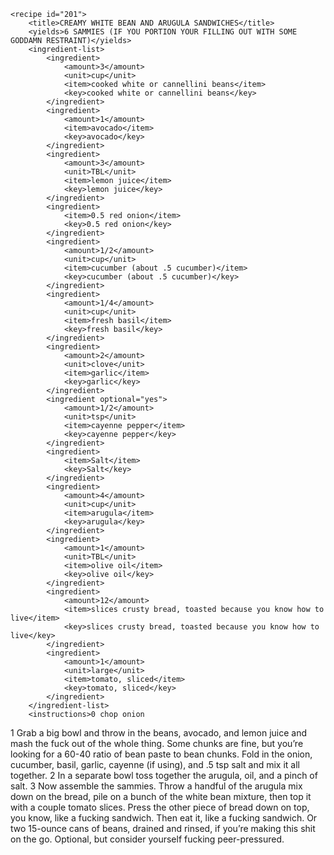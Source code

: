 <?xml version="1.0" encoding="UTF-8"?>
<!DOCTYPE gourmetDoc>
<gourmetDoc>

	<recipe id="201">
		<title>CREAMY WHITE BEAN AND ARUGULA SANDWICHES</title>
		<yields>6 SAMMIES (IF YOU PORTION YOUR FILLING OUT WITH SOME GODDAMN RESTRAINT)</yields>
		<ingredient-list>
			<ingredient>
				<amount>3</amount>
				<unit>cup</unit>
				<item>cooked white or cannellini beans</item>
				<key>cooked white or cannellini beans</key>
			</ingredient>
			<ingredient>
				<amount>1</amount>
				<item>avocado</item>
				<key>avocado</key>
			</ingredient>
			<ingredient>
				<amount>3</amount>
				<unit>TBL</unit>
				<item>lemon juice</item>
				<key>lemon juice</key>
			</ingredient>
			<ingredient>
				<item>0.5 red onion</item>
				<key>0.5 red onion</key>
			</ingredient>
			<ingredient>
				<amount>1/2</amount>
				<unit>cup</unit>
				<item>cucumber (about .5 cucumber)</item>
				<key>cucumber (about .5 cucumber)</key>
			</ingredient>
			<ingredient>
				<amount>1/4</amount>
				<unit>cup</unit>
				<item>fresh basil</item>
				<key>fresh basil</key>
			</ingredient>
			<ingredient>
				<amount>2</amount>
				<unit>clove</unit>
				<item>garlic</item>
				<key>garlic</key>
			</ingredient>
			<ingredient optional="yes">
				<amount>1/2</amount>
				<unit>tsp</unit>
				<item>cayenne pepper</item>
				<key>cayenne pepper</key>
			</ingredient>
			<ingredient>
				<item>Salt</item>
				<key>Salt</key>
			</ingredient>
			<ingredient>
				<amount>4</amount>
				<unit>cup</unit>
				<item>arugula</item>
				<key>arugula</key>
			</ingredient>
			<ingredient>
				<amount>1</amount>
				<unit>TBL</unit>
				<item>olive oil</item>
				<key>olive oil</key>
			</ingredient>
			<ingredient>
				<amount>12</amount>
				<item>slices crusty bread, toasted because you know how to live</item>
				<key>slices crusty bread, toasted because you know how to live</key>
			</ingredient>
			<ingredient>
				<amount>1</amount>
				<unit>large</unit>
				<item>tomato, sliced</item>
				<key>tomato, sliced</key>
			</ingredient>
		</ingredient-list>
		<instructions>0 chop onion
1 Grab a big bowl and throw in the beans, avocado, and lemon juice and mash the fuck out of the whole thing. Some chunks are fine, but you’re looking for a 60-40 ratio of bean paste to bean chunks. Fold in the onion, cucumber, basil, garlic, cayenne (if using), and .5 tsp salt and mix it all together.
2 In a separate bowl toss together the arugula, oil, and a pinch of salt.
3 Now assemble the sammies. Throw a handful of the arugula mix down on the bread, pile on a bunch of the white bean mixture, then top it with a couple tomato slices. Press the other piece of bread down on top, you know, like a fucking sandwich. Then eat it, like a fucking sandwich.</instructions>
		<modifications>Or two 15-ounce cans of beans, drained and rinsed, if you’re making this shit on the go.
 Optional, but consider yourself fucking peer-pressured.</modifications>
	</recipe>
	
</gourmetDoc>